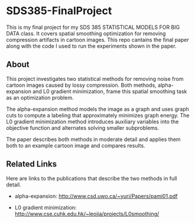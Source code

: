 # SDS385-FinalProject

This is my final project for my SDS 385 STATISTICAL MODELS FOR BIG DATA class.
It covers spatial smoothing optimization for removing compression artifacts in cartoon images.
This repo cantains the final paper along with the code I used to run the experiments shown in the paper.

## About

This project investigates two statistical methods for removing noise from cartoon images caused by lossy compression. Both methods, alpha-expansion and L0 gradient minimization, frame this spatial smoothing task as an optimization problem.

The alpha-expansion method models the image as a graph and uses graph cuts to compute a labeling that approximately minimizes graph energy. The L0 gradient minimization method introduces auxiliary variables into the objective function and alternates solving smaller subproblems.

The paper describes both methods in moderate detail and applies them both to an example cartoon image and compares results.

## Related Links

Here are links to the publications that describe the two methods in full detail.

* alpha-expansion: http://www.csd.uwo.ca/~yuri/Papers/pami01.pdf

* L0 gradient minimization: http://www.cse.cuhk.edu.hk/~leojia/projects/L0smoothing/
